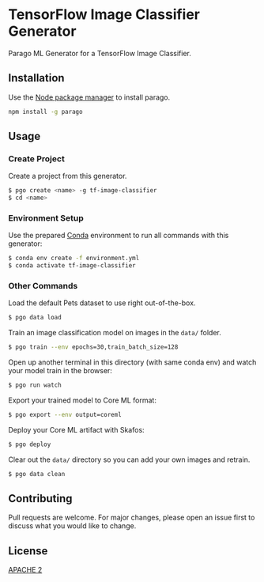 # TensorFlow Image Classifier Generator

Parago ML Generator for a TensorFlow Image Classifier.

## Installation

Use the [Node package manager](https://www.npmjs.com/package/parago) to install parago.

```bash
npm install -g parago
```

## Usage

### Create Project
Create a project from this generator.
```bash
$ pgo create <name> -g tf-image-classifier
$ cd <name>
```

### Environment Setup
Use the prepared [Conda](https://docs.conda.io/projects/conda/en/latest/user-guide/install/macos.html) environment to run all commands with this generator:
```bash
$ conda env create -f environment.yml
$ conda activate tf-image-classifier
```

### Other Commands
Load the default Pets dataset to use right out-of-the-box.
```bash
$ pgo data load
```

Train an image classification model on images in the `data/` folder.
```bash
$ pgo train --env epochs=30,train_batch_size=128
```

Open up another terminal in this directory (with same conda env) and watch your model train in the browser:
```bash
$ pgo run watch
```

Export your trained model to Core ML format:
```bash
$ pgo export --env output=coreml
```

Deploy your Core ML artifact with Skafos:
```bash
$ pgo deploy
```

Clear out the `data/` directory so you can add your own images and retrain.
```bash
$ pgo data clean
```

## Contributing
Pull requests are welcome. For major changes, please open an issue first to discuss what you would like to change.

## License
[APACHE 2](https://choosealicense.com/licenses/apache-2.0/)
